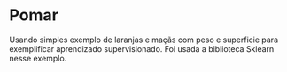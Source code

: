 # Pomar

Usando simples exemplo de laranjas e maçãs com peso e superficie para exemplificar aprendizado supervisionado. Foi usada a biblioteca Sklearn nesse exemplo.
